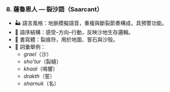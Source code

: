 ### 8. 薩魯恩人 — 裂沙語（Saarcant）

- 🏜️ 語言風格：地脈模擬語音，重複與斷裂節奏構成，具預警功能。
- 🧭 語序結構：感受–方向–行動，反映沙地生存邏輯。
- 📜 書寫體：裂痕符，用於地圖、誓石與沙殼。
- 📖 詞彙舉例：  
  - *grael*（沙）  
  - *sho’tur*（裂縫）  
  - *khaal*（鳴響）  
  - *drakth*（誓）  
  - *sharnuk*（名）